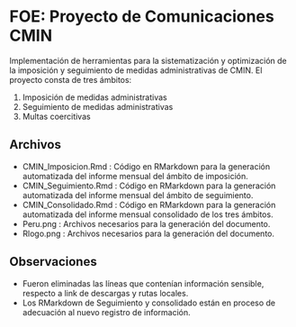 # FOE: Proyecto de Comunicaciones CMIN
Implementación de herramientas para la sistematización y optimización de la imposición y seguimiento de medidas administrativas de CMIN. El proyecto consta de tres ámbitos:
1. Imposición de medidas administrativas
2. Seguimiento de medidas administrativas
3. Multas coercitivas

## Archivos
- CMIN_Imposicion.Rmd : Código en RMarkdown para la generación automatizada del informe mensual del ámbito de imposición.
- CMIN_Seguimiento.Rmd : Código en RMarkdown para la generación automatizada del informe mensual del ámbito de seguimiento.
- CMIN_Consolidado.Rmd : Código en RMarkdown para la generación automatizada del informe mensual consolidado de los tres ámbitos.
- Peru.png : Archivos necesarios para la generación del documento.
- Rlogo.png : Archivos necesarios para la generación del documento.

## Observaciones
- Fueron eliminadas las líneas que contenían información sensible, respecto a link de descargas y rutas locales.
- Los RMarkdown de Seguimiento y consolidado están en proceso de adecuación al nuevo registro de información. 
